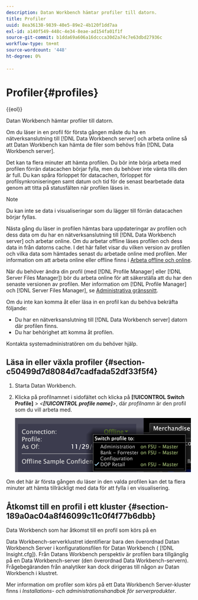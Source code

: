 ```yaml
---
description: Datan Workbench hämtar profiler till datorn.
title: Profiler
uuid: 8ea36138-9839-40e5-89e2-4b120f1dd7aa
exl-id: a140f549-448c-4e34-8eae-ad154fa01f1f
source-git-commit: b1dda69a606a16dccca30d2a74c7e63dbd27936c
workflow-type: tm+mt
source-wordcount: '448'
ht-degree: 0%

---
```


# Profiler{#profiles}

{{eol}}

Datan Workbench hämtar profiler till datorn.

Om du läser in en profil för första gången måste du ha en nätverksanslutning till [!DNL Data Workbench server] och arbeta online så att Datan Workbench kan hämta de filer som behövs från [!DNL Data Workbench server].

Det kan ta flera minuter att hämta profilen. Du bör inte börja arbeta med profilen förrän datacachen börjar fylla, men du behöver inte vänta tills den är full. Du kan spåra förloppet för datacachen, förloppet för profilsynkroniseringen samt datum och tid för de senast bearbetade data genom att titta på statusfälten när profilen läses in.

>[!NOTE]
>
>Du kan inte se data i visualiseringar som du lägger till förrän datacachen börjar fyllas.

Nästa gång du läser in profilen hämtas bara uppdateringar av profilen och dess data om du har en nätverksanslutning till [!DNL Data Workbench server] och arbetar online. Om du arbetar offline läses profilen och dess data in från datorns cache. I det här fallet visar du vilken version av profilen och vilka data som hämtades senast du arbetade online med profilen. Mer information om att arbeta online eller offline finns i [Arbeta offline och online](../../home/c-get-started/c-off-on.md#concept-cef8758ede044b18b3558376c5eb9f54).

När du behöver ändra din profil (med [!DNL Profile Manager] eller [!DNL Server Files Manager]) bör du arbeta online för att säkerställa att du har den senaste versionen av profilen. Mer information om [!DNL Profile Manager] och [!DNL Server Files Manager], se [Administrativa gränssnitt](../../home/c-get-started/c-admin-intrf/c-admin-intrf.md#concept-855c1a91e1a948969fab592adca15f74).

Om du inte kan komma åt eller läsa in en profil kan du behöva bekräfta följande:

* Du har en nätverksanslutning till [!DNL Data Workbench server] datorn där profilen finns.
* Du har behörighet att komma åt profilen.

Kontakta systemadministratören om du behöver hjälp.

## Läsa in eller växla profiler {#section-c50499d7d8084d7cadfada52df33f5f4}

1. Starta Datan Workbench.
1. Klicka på profilnamnet i sidofältet och klicka på **[!UICONTROL Switch Profile]** > *&lt;**[!UICONTROL profile name]**>*, där *profilnamn* är den profil som du vill arbeta med.

   ![](assets/sidebar_profile.png)

Om det här är första gången du läser in den valda profilen kan det ta flera minuter att hämta tillräckligt med data för att fylla i en visualisering.

## Åtkomst till en profil i ett kluster {#section-189a0ac04a8f46099c11c0f4f77b6dbb}

Data Workbench som har åtkomst till en profil som körs på en

Data Workbench-serverklustret identifierar bara den överordnad Datan Workbench Server i konfigurationsfilen för Datan Workbench ( [!DNL Insight.cfg]). Från Datans Workbench perspektiv är profilen bara tillgänglig på en Data Workbench-server (den överordnad Data Workbench-servern). Frågebegäranden från analytiker kan dock dirigeras till någon av Datan Workbench i klustret.

Mer information om profiler som körs på ett Data Workbench Server-kluster finns i *Installations- och administrationshandbok för serverprodukter*.
